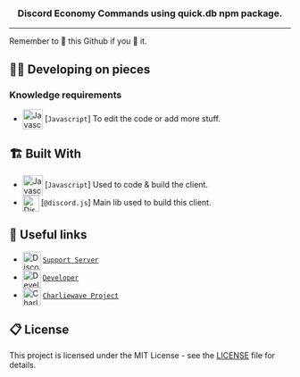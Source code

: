 <h3 align="center">
    Discord Economy Commands using quick.db npm package.
</h3>

<hr>

Remember to 🌟 this Github if you 💖 it.

## 👨‍💻 Developing on pieces

### Knowledge requirements

-   <img src="https://i.imgur.com/c5d7pwC.png" alt="Javascript" width="36" align="center"> [`Javascript`] To edit the code or add more stuff.

## 🏗️ Built With

-   <img src="https://i.imgur.com/c5d7pwC.png" alt="Javascript" width="36" align="center"> [`Javascript`] Used to code & build the client.
-   <img src="https://i.imgur.com/I1MGCQ9.png" alt="Discord.js" width="29" align="center"> [`@discord.js`] Main lib used to build this client.

## 🔗 Useful links

-   <img src="https://i.imgur.com/XWqj2km.png" alt="Discord" width="32" align="center"> [`Support Server`][discord]
-   <img src="http://cdn.charliewave.me/favicon.ico" alt="Developer" width="32" align="center"> [`Developer`][dev]
-   <img src="http://cdn.charliewave.me/circle-cropped.ico" alt="Charliewave" width="32" align="center"> [`Charliewave Project`][charliewave]

## 📋 License

This project is licensed under the MIT License - see the [LICENSE](LICENSE.md) file for details.

[discord]: https://discord.gg/2g8YrrhPEb
[dev]: https://skillzl.cash/
[charliewave]: https://github.com/charliewave-me
